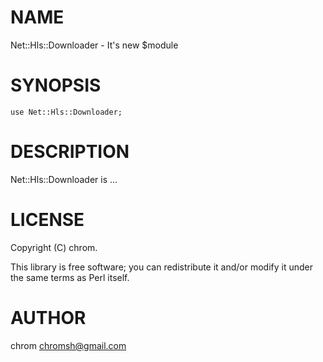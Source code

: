 # NAME

Net::Hls::Downloader - It's new $module

# SYNOPSIS

    use Net::Hls::Downloader;

# DESCRIPTION

Net::Hls::Downloader is ...

# LICENSE

Copyright (C) chrom.

This library is free software; you can redistribute it and/or modify
it under the same terms as Perl itself.

# AUTHOR

chrom <chromsh@gmail.com>

